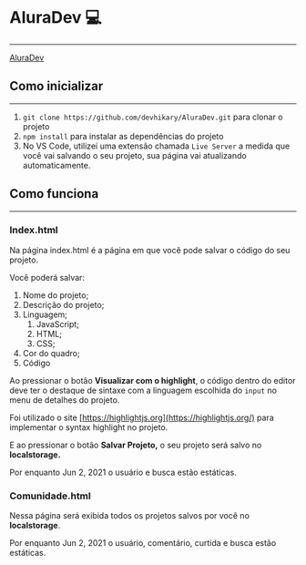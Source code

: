 # AluraDev 💻

---

[AluraDev](https://devhikary.github.io/AluraDev/index.html)

## Como inicializar

---

1. `git clone https://github.com/devhikary/AluraDev.git` para clonar o projeto
2. `npm install` para instalar as dependências do projeto
3. No VS Code, utilizei uma extensão chamada `Live Server` a medida que você vai salvando o seu projeto, sua página vai atualizando automaticamente.

## Como funciona 

---

### Index.html

Na página index.html é a página em que você pode salvar o código do seu projeto.

Você poderá salvar:

1. Nome do projeto;
2. Descrição do projeto;
3. Linguagem;
    1. JavaScript;
    2. HTML;
    3. CSS;
4. Cor do quadro;
5. Código

Ao pressionar o botão **Visualizar com o highlight**, o código dentro do editor deve ter o destaque de sintaxe com a linguagem escolhida do `input` no menu de detalhes do projeto.

Foi utilizado o  site [https://highlightjs.org](https://highlightjs.org/) para implementar o syntax highlight no projeto.

E ao pressionar o botão **Salvar Projeto,** o seu projeto será salvo no **localstorage.**

Por enquanto Jun 2, 2021 o usuário e busca estão estáticas.

### Comunidade.html

Nessa página será exibida todos os projetos salvos por você no **localstorage**.

Por enquanto Jun 2, 2021 o usuário, comentário, curtida e busca estão estáticas.

